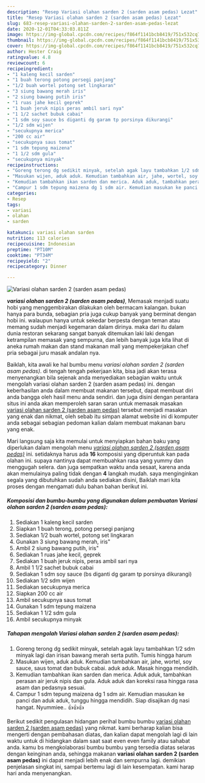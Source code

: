 ```yaml
---
description: "Resep Variasi olahan sarden 2 (sarden asam pedas) Lezat"
title: "Resep Variasi olahan sarden 2 (sarden asam pedas) Lezat"
slug: 683-resep-variasi-olahan-sarden-2-sarden-asam-pedas-lezat
date: 2020-12-01T04:33:03.811Z
image: https://img-global.cpcdn.com/recipes/f864f1141bcb8419/751x532cq70/variasi-olahan-sarden-2-sarden-asam-pedas-foto-resep-utama.jpg
thumbnail: https://img-global.cpcdn.com/recipes/f864f1141bcb8419/751x532cq70/variasi-olahan-sarden-2-sarden-asam-pedas-foto-resep-utama.jpg
cover: https://img-global.cpcdn.com/recipes/f864f1141bcb8419/751x532cq70/variasi-olahan-sarden-2-sarden-asam-pedas-foto-resep-utama.jpg
author: Hester Craig
ratingvalue: 4.8
reviewcount: 6
recipeingredient:
- "1 kaleng kecil sarden"
- "1 buah terong potong persegi panjang"
- "1/2 buah wortel potong set lingkaran"
- "3 siung bawang merah iris"
- "2 siung bawang putih iris"
- "1 ruas jahe kecil geprek"
- "1 buah jeruk nipis peras ambil sari nya"
- "1 1/2 sachet bubuk cabai"
- "1 sdm soy sauce bs diganti dg garam tp porsinya dikurangi"
- "1/2 sdm wijen"
- "secukupnya merica"
- "200 cc air"
- "secukupnya saus tomat"
- "1 sdm tepung maizena"
- "1 1/2 sdm gula"
- "secukupnya minyak"
recipeinstructions:
- "Goreng terong dg sedikit minyak, setelah agak layu tambahkan 1/2 sdm minyak lagi dan irisan bawang merah serta putih. Tumis hingga harum"
- "Masukan wijen, aduk aduk. Kemudian tambahkan air, jahe, wortel, soy sauce, saus tomat dan bubuk cabai. aduk aduk. Masak hingga mendidih."
- "Kemudian tambahkan ikan sarden dan merica. Aduk aduk, tambahkan perasan air jeruk nipis dan gula. Aduk aduk dan koreksi rasa hingga rasa asam dan pedasnya sesuai."
- "Campur 1 sdm tepung maizena dg 1 sdm air. Kemudian masukan ke panci dan aduk aduk, tunggu hingga mendidih. Siap disajikan dg nasi hangat. Nyummiee.. 👍👍👍"
categories:
- Resep
tags:
- variasi
- olahan
- sarden

katakunci: variasi olahan sarden 
nutrition: 113 calories
recipecuisine: Indonesian
preptime: "PT10M"
cooktime: "PT34M"
recipeyield: "2"
recipecategory: Dinner

---
```



![Variasi olahan sarden 2 (sarden asam pedas)](https://img-global.cpcdn.com/recipes/f864f1141bcb8419/751x532cq70/variasi-olahan-sarden-2-sarden-asam-pedas-foto-resep-utama.jpg)

<b><i>variasi olahan sarden 2 (sarden asam pedas)</i></b>, Memasak menjadi suatu hobi yang menggembirakan dilakukan oleh bermacam kalangan. bukan hanya para bunda, sebagian pria juga cukup banyak yang berminat dengan hobi ini. walaupun hanya untuk sekedar berpesta dengan teman atau memang sudah menjadi kegemaran dalam dirinya. maka dari itu dalam dunia restoran sekarang sangat banyak ditemukan laki laki dengan ketrampilan memasak yang sempurna, dan lebih banyak juga kita lihat di aneka rumah makan dan stand makanan mall yang mempekerjakan chef pria sebagai juru masak andalan nya.

Baiklah, kita awali ke hal bumbu menu <i>variasi olahan sarden 2 (sarden asam pedas)</i>. di tengah tengah pekerjaan kita, bisa jadi akan terasa menyenangkan bila sejenak anda menyediakan sebagian waktu untuk mengolah variasi olahan sarden 2 (sarden asam pedas) ini. dengan keberhasilan anda dalam membuat makanan tersebut, dapat membuat diri anda bangga oleh hasil menu anda sendiri. dan juga disini dengan perantara situs ini anda akan memperoleh saran saran untuk memasak masakan <u>variasi olahan sarden 2 (sarden asam pedas)</u> tersebut menjadi masakan yang enak dan nikmat, oleh sebab itu simpan alamat website ini di komputer anda sebagai sebagian pedoman kalian dalam membuat makanan baru yang enak.




Mari langsung saja kita memulai untuk menyiapkan bahan baku yang diperlukan dalam mengolah menu <u><i>variasi olahan sarden 2 (sarden asam pedas)</i></u> ini. setidaknya harus ada <b>16</b> komposisi yang diperuntuk kan pada olahan ini. supaya nantinya dapat membuahkan rasa yang yummy dan menggugah selera. dan juga sempatkan waktu anda sesaat, karena anda akan memulainya paling tidak dengan <b>4</b> langkah mudah. saya menginginkan segala yang dibutuhkan sudah anda sediakan disini, Baiklah mari kita proses dengan mengamati dulu bahan bahan berikut ini.

<!--inarticleads1-->

##### Komposisi dan bumbu-bumbu yang digunakan dalam pembuatan Variasi olahan sarden 2 (sarden asam pedas):

1. Sediakan 1 kaleng kecil sarden
1. Siapkan 1 buah terong, potong persegi panjang
1. Sediakan 1/2 buah wortel, potong set lingkaran
1. Gunakan 3 siung bawang merah, iris&#34;
1. Ambil 2 siung bawang putih, iris&#34;
1. Sediakan 1 ruas jahe kecil, geprek
1. Sediakan 1 buah jeruk nipis, peras ambil sari nya
1. Ambil 1 1/2 sachet bubuk cabai
1. Sediakan 1 sdm soy sauce (bs diganti dg garam tp porsinya dikurangi)
1. Sediakan 1/2 sdm wijen
1. Sediakan secukupnya merica
1. Siapkan 200 cc air
1. Ambil secukupnya saus tomat
1. Gunakan 1 sdm tepung maizena
1. Sediakan 1 1/2 sdm gula
1. Ambil secukupnya minyak




<!--inarticleads2-->

##### Tahapan mengolah Variasi olahan sarden 2 (sarden asam pedas):

1. Goreng terong dg sedikit minyak, setelah agak layu tambahkan 1/2 sdm minyak lagi dan irisan bawang merah serta putih. Tumis hingga harum
1. Masukan wijen, aduk aduk. Kemudian tambahkan air, jahe, wortel, soy sauce, saus tomat dan bubuk cabai. aduk aduk. Masak hingga mendidih.
1. Kemudian tambahkan ikan sarden dan merica. Aduk aduk, tambahkan perasan air jeruk nipis dan gula. Aduk aduk dan koreksi rasa hingga rasa asam dan pedasnya sesuai.
1. Campur 1 sdm tepung maizena dg 1 sdm air. Kemudian masukan ke panci dan aduk aduk, tunggu hingga mendidih. Siap disajikan dg nasi hangat. Nyummiee.. 👍👍👍




Berikut sedikit pengulasan hidangan perihal bumbu bumbu <u>variasi olahan sarden 2 (sarden asam pedas)</u> yang nikmat. kami berharap kalian bisa mengerti dengan pembahasan diatas, dan kalian dapat mengolah lagi di lain waktu untuk di hidangkan dalam saat saat even even family atau sahabat anda. kamu bs mengkolaborasi bumbu bumbu yang tersedia diatas selaras dengan keinginan anda, sehingga makanan <b>variasi olahan sarden 2 (sarden asam pedas)</b> ini dapat menjadi lebih enak dan sempurna lagi. demikian penjelasan singkat ini, sampai bertemu lagi di lain kesempatan. kami harap hari anda menyenangkan.
